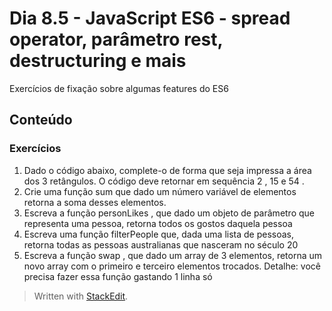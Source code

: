 # Dia 8.5 - JavaScript ES6 - spread operator, parâmetro rest, destructuring e mais

Exercícios de fixação sobre algumas features do ES6

## Conteúdo

### Exercícios
1. Dado o código abaixo, complete-o de forma que seja impressa a área dos 3 retângulos. O código deve retornar em sequência 2 , 15 e 54 .
2. Crie uma função sum que dado um número variável de elementos retorna a soma desses elementos.
3. Escreva a função personLikes , que dado um objeto de parâmetro que representa uma pessoa, retorna todos os gostos daquela pessoa
4. Escreva uma função filterPeople que, dada uma lista de pessoas, retorna todas as pessoas australianas que nasceram no século 20
5. Escreva a função swap , que dado um array de 3 elementos, retorna um novo array com o primeiro e terceiro elementos trocados. Detalhe: você precisa fazer essa função gastando 1 linha só


>Written with [StackEdit](https://stackedit.io/).